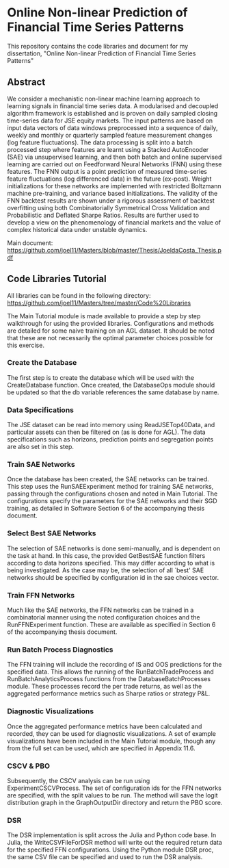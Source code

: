# Online Non-linear Prediction of Financial Time Series Patterns

This repository contains the code libraries and document for my dissertation, "Online Non-linear Prediction of Financial Time Series Patterns"

## Abstract

We consider a mechanistic non-linear machine learning approach to learning signals in financial time series data. A modularised and decoupled algorithm framework
is established and is proven on daily sampled closing time-series data for JSE equity
markets. The input patterns are based on input data vectors of data windows preprocessed into a sequence of daily, weekly and monthly or quarterly sampled feature
measurement changes (log feature fluctuations). The data processing is split into a
batch processed step where features are learnt using a Stacked AutoEncoder (SAE) via
unsupervised learning, and then both batch and online supervised learning are carried
out on Feedforward Neural Networks (FNN) using these features. The FNN output is
a point prediction of measured time-series feature fluctuations (log differenced data)
in the future (ex-post). Weight initializations for these networks are implemented
with restricted Boltzmann machine pre-training, and variance based initializations.
The validity of the FNN backtest results are shown under a rigorous assessment of
backtest overfitting using both Combinatorially Symmetrical Cross Validation and
Probabilistic and Deflated Sharpe Ratios. Results are further used to develop a view
on the phenomenology of financial markets and the value of complex historical data
under unstable dynamics.

Main document: https://github.com/joel11/Masters/blob/master/Thesis/JoeldaCosta_Thesis.pdf

## Code Libraries Tutorial 

All libraries can be found in the following directory: https://github.com/joel11/Masters/tree/master/Code%20Libraries

The Main Tutorial module is made available to provide a step by step walkthrough
for using the provided libraries. Configurations and methods are detailed
for some naive training on an AGL dataset. It should
be noted that these are not necessarily the optimal parameter choices possible
for this exercise.

### Create the Database
The first step is to create the database which will be used with the CreateDatabase
function. Once created, the DatabaseOps module should be updated so
that the db variable references the same database by name.

### Data Specifications
The JSE dataset can be read into memory using ReadJSETop40Data, and particular
assets can then be filtered on (as is done for AGL). The data specifications
such as horizons, prediction points and segregation points are also set in
this step.

### Train SAE Networks
Once the database has been created, the SAE networks can be trained. This
step uses the RunSAEExperiment method for training SAE networks, passing
through the configurations chosen and noted in Main Tutorial. The
configurations specify the parameters for the SAE networks and their SGD
training, as detailed in Software Section 6 of the accompanying thesis document.

### Select Best SAE Networks
The selection of SAE networks is done semi-manually, and is dependent on the
task at hand. In this case, the provided GetBestSAE function filters according
to data horizons specified. This may differ according to what is being investigated.
As the case may be, the selection of all `best' SAE networks should be
specified by configuration id in the sae choices vector.

### Train FFN Networks
Much like the SAE networks, the FFN networks can be trained in a combinatorial
manner using the noted configuration choices and the RunFFNExperiment
function. These are available as specified in Section 6 of the accompanying thesis document.

### Run Batch Process Diagnostics
The FFN training will include the recording of IS and OOS predictions for
the specified data. This allows the running of the RunBatchTradeProcess and
RunBatchAnalyticsProcess functions from the DatabaseBatchProcesses module. These processes record the per trade returns, as well as the aggregated
performance metrics such as Sharpe ratios or strategy P&L.

### Diagnostic Visualizations
Once the aggregated performance metrics have been calculated and recorded,
they can be used for diagnostic visualizations. A set of example visualizations
have been included in the Main Tutorial module, though any from the
full set can be used, which are specified in Appendix 11.6.

### CSCV & PBO
Subsequently, the CSCV analysis can be run using ExperimentCSCVProcess. The set of configuration ids for the FFN networks are specified, with
the split values to be run. The method will save the logit distribution graph
in the GraphOutputDir directory and return the PBO score.

### DSR
The DSR implementation is split across the Julia and Python code base. In
Julia, the WriteCSVFileForDSR method will write out the required return data
for the specified FFN configurations. Using the Python module DSR proc, the
same CSV file can be specified and used to run the DSR analysis.
